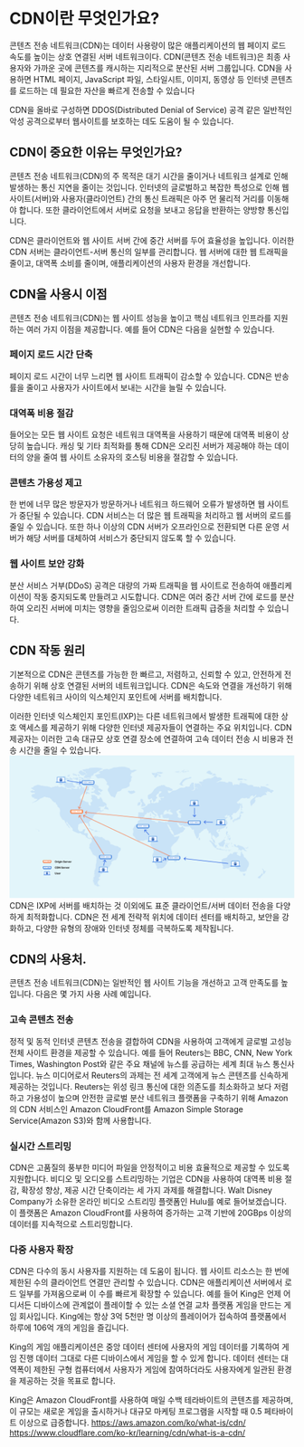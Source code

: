 # CDN이란 무엇인가요?
콘텐츠 전송 네트워크(CDN)는 데이터 사용량이 많은 애플리케이션의 웹 페이지 로드 속도를 높이는 상호 연결된 서버 네트워크이다. 
CDN(콘텐츠 전송 네트워크)은 최종 사용자와 가까운 곳에 콘텐츠를 캐시하는 지리적으로 분산된 서버 그룹입니다. CDN을 사용하면 HTML 페이지, JavaScript 파일, 스타일시트, 이미지, 동영상 등 인터넷 콘텐츠를 로드하는 데 필요한 자산을 빠르게 전송할 수 있습니다
  
CDN을 올바로 구성하면 DDOS(Distributed Denial of Service) 공격 같은 일반적인 악성 공격으로부터 웹사이트를 보호하는 데도 도움이 될 수 있습니다.

## CDN이 중요한 이유는 무엇인가요?
콘텐츠 전송 네트워크(CDN)의 주 목적은 대기 시간을 줄이거나 네트워크 설계로 인해 발생하는 통신 지연을 줄이는 것입니다. 인터넷의 글로벌하고 복잡한 특성으로 인해 웹 사이트(서버)와 사용자(클라이언트) 간의 통신 트래픽은 아주 먼 물리적 거리를 이동해야 합니다. 또한 클라이언트에서 서버로 요청을 보내고 응답을 반환하는 양방향 통신입니다.

CDN은 클라이언트와 웹 사이트 서버 간에 중간 서버를 두어 효율성을 높입니다. 이러한 CDN 서버는 클라이언트-서버 통신의 일부를 관리합니다. 웹 서버에 대한 웹 트래픽을 줄이고, 대역폭 소비를 줄이며, 애플리케이션의 사용자 환경을 개선합니다.

## CDN을 사용시 이점
콘텐츠 전송 네트워크(CDN)는 웹 사이트 성능을 높이고 핵심 네트워크 인프라를 지원하는 여러 가지 이점을 제공합니다. 예를 들어 CDN은 다음을 실현할 수 있습니다.

### 페이지 로드 시간 단축
페이지 로드 시간이 너무 느리면 웹 사이트 트래픽이 감소할 수 있습니다. CDN은 반송률을 줄이고 사용자가 사이트에서 보내는 시간을 늘릴 수 있습니다.

### 대역폭 비용 절감
들어오는 모든 웹 사이트 요청은 네트워크 대역폭을 사용하기 때문에 대역폭 비용이 상당히 높습니다. 캐싱 및 기타 최적화를 통해 CDN은 오리진 서버가 제공해야 하는 데이터의 양을 줄여 웹 사이트 소유자의 호스팅 비용을 절감할 수 있습니다.

### 콘텐츠 가용성 제고
한 번에 너무 많은 방문자가 방문하거나 네트워크 하드웨어 오류가 발생하면 웹 사이트가 중단될 수 있습니다. CDN 서비스는 더 많은 웹 트래픽을 처리하고 웹 서버의 로드를 줄일 수 있습니다. 또한 하나 이상의 CDN 서버가 오프라인으로 전환되면 다른 운영 서버가 해당 서버를 대체하여 서비스가 중단되지 않도록 할 수 있습니다.

### 웹 사이트 보안 강화
분산 서비스 거부(DDoS) 공격은 대량의 가짜 트래픽을 웹 사이트로 전송하여 애플리케이션이 작동 중지되도록 만들려고 시도합니다. CDN은 여러 중간 서버 간에 로드를 분산하여 오리진 서버에 미치는 영향을 줄임으로써 이러한 트래픽 급증을 처리할 수 있습니다.

## CDN 작동 원리
기본적으로 CDN은 콘텐츠를 가능한 한 빠르고, 저렴하고, 신뢰할 수 있고, 안전하게 전송하기 위해 상호 연결된 서버의 네트워크입니다. CDN은 속도와 연결을 개선하기 위해 다양한 네트워크 사이의 익스체인지 포인트에 서버를 배치합니다.

이러한 인터넷 익스체인지 포인트(IXP)는 다른 네트워크에서 발생한 트래픽에 대한 상호 액세스를 제공하기 위해 다양한 인터넷 제공자들이 연결하는 주요 위치입니다. CDN 제공자는 이러한 고속 대규모 상호 연결 장소에 연결하여 고속 데이터 전송 시 비용과 전송 시간을 줄일 수 있습니다.
![Alt text](image.png)
CDN은 IXP에 서버를 배치하는 것 이외에도 표준 클라이언트/서버 데이터 전송을 다양하게 최적화합니다. CDN은 전 세계 전략적 위치에 데이터 센터를 배치하고, 보안을 강화하고, 다양한 유형의 장애와 인터넷 정체를 극복하도록 제작됩니다.

## CDN의 사용처.
콘텐츠 전송 네트워크(CDN)는 일반적인 웹 사이트 기능을 개선하고 고객 만족도를 높입니다. 다음은 몇 가지 사용 사례 예입니다.

### 고속 콘텐츠 전송
정적 및 동적 인터넷 콘텐츠 전송을 결합하여 CDN을 사용하여 고객에게 글로벌 고성능 전체 사이트 환경을 제공할 수 있습니다. 예를 들어 Reuters는 BBC, CNN, New York Times, Washington Post와 같은 주요 채널에 뉴스를 공급하는 세계 최대 뉴스 통신사입니다. 뉴스 미디어로서 Reuters의 과제는 전 세계 고객에게 뉴스 콘텐츠를 신속하게 제공하는 것입니다. Reuters는 위성 링크 통신에 대한 의존도를 최소화하고 보다 저렴하고 가용성이 높으며 안전한 글로벌 분산 네트워크 플랫폼을 구축하기 위해 Amazon의 CDN 서비스인 Amazon CloudFront를 Amazon Simple Storage Service(Amazon S3)와 함께 사용합니다.

### 실시간 스트리밍
CDN은 고품질의 풍부한 미디어 파일을 안정적이고 비용 효율적으로 제공할 수 있도록 지원합니다. 비디오 및 오디오를 스트리밍하는 기업은 CDN을 사용하여 대역폭 비용 절감, 확장성 향상, 제공 시간 단축이라는 세 가지 과제를 해결합니다. Walt Disney Company가 소유한 온라인 비디오 스트리밍 플랫폼인 Hulu를 예로 들어보겠습니다. 이 플랫폼은 Amazon CloudFront를 사용하여 증가하는 고객 기반에 20GBps 이상의 데이터를 지속적으로 스트리밍합니다.

### 다중 사용자 확장
CDN은 다수의 동시 사용자를 지원하는 데 도움이 됩니다. 웹 사이트 리소스는 한 번에 제한된 수의 클라이언트 연결만 관리할 수 있습니다. CDN은 애플리케이션 서버에서 로드 일부를 가져옴으로써 이 수를 빠르게 확장할 수 있습니다. 예를 들어 King은 언제 어디서든 디바이스에 관계없이 플레이할 수 있는 소셜 연결 교차 플랫폼 게임을 만드는 게임 회사입니다. King에는 항상 3억 5천만 명 이상의 플레이어가 접속하여 플랫폼에서 하루에 106억 개의 게임을 즐깁니다.

King의 게임 애플리케이션은 중앙 데이터 센터에 사용자의 게임 데이터를 기록하여 게임 진행 데이터 그대로 다른 디바이스에서 게임을 할 수 있게 합니다. 데이터 센터는 대역폭이 제한된 구형 컴퓨터에서 사용자가 게임에 참여하더라도 사용자에게 일관된 환경을 제공하는 것을 목표로 합니다.

King은 Amazon CloudFront를 사용하여 매일 수백 테라바이트의 콘텐츠를 제공하며, 이 규모는 새로운 게임을 출시하거나 대규모 마케팅 프로그램을 시작할 때 0.5 페타바이트 이상으로 급증합니다.
https://aws.amazon.com/ko/what-is/cdn/
https://www.cloudflare.com/ko-kr/learning/cdn/what-is-a-cdn/